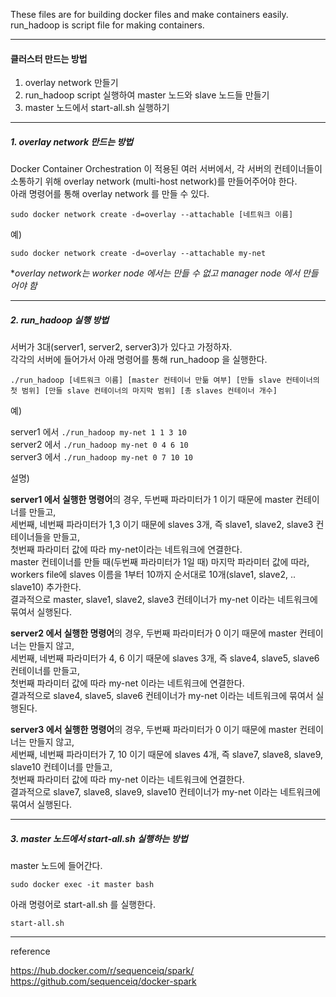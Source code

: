 These files are for building docker files and make containers easily.  
run_hadoop is script file for making containers.

---

#### 클러스터 만드는 방법
1. overlay network 만들기
2. run_hadoop script 실행하여 master 노드와 slave 노드들 만들기
3. master 노드에서 start-all.sh 실행하기

---

##### 1. overlay network 만드는 방법

Docker Container Orchestration 이 적용된 여러 서버에서, 각 서버의 컨테이너들이 소통하기 위해 overlay network (multi-host network)를 만들어주어야 한다.  
아래 명령어를 통해 overlay network 를 만들 수 있다.

```sudo docker network create -d=overlay --attachable [네트워크 이름]```

예)

```sudo docker network create -d=overlay --attachable my-net```

**overlay network는 worker node 에서는 만들 수 없고 manager node 에서 만들어야 함*

---

##### 2. run_hadoop 실행 방법

서버가 3대(server1, server2, server3)가 있다고 가정하자.  
각각의 서버에 들어가서 아래 명령어를 통해 run_hadoop 을 실행한다.

```./run_hadoop [네트워크 이름] [master 컨테이너 만듦 여부] [만들 slave 컨테이너의 첫 범위] [만들 slave 컨테이너의 마지막 범위] [총 slaves 컨테이너 개수]```

예) 

server1 에서 ```./run_hadoop my-net 1 1 3 10```  
server2 에서 ```./run_hadoop my-net 0 4 6 10```  
server3 에서 ```./run_hadoop my-net 0 7 10 10```

설명)

**server1 에서 실행한 명령어**의 경우, 두번째 파라미터가 1 이기 때문에 master 컨테이너를 만들고,  
세번째, 네번째 파라미터가 1,3 이기 때문에 slaves 3개, 즉 slave1, slave2, slave3 컨테이너들을 만들고,  
첫번째 파라미터 값에 따라 my-net이라는 네트워크에 연결한다.  
master 컨테이너를 만들 때(두번째 파라미터가 1일 때) 마지막 파라미터 값에 따라,  
workers file에 slaves 이름을 1부터 10까지 순서대로 10개(slave1, slave2, .. slave10) 추가한다.  
결과적으로 master, slave1, slave2, slave3 컨테이너가 my-net 이라는 네트워크에 묶여서 실행된다.

**server2 에서 실행한 명령어**의 경우, 두번째 파라미터가 0 이기 때문에 master 컨테이너는 만들지 않고,  
세번째, 네번째 파라미터가 4, 6 이기 때문에 slaves 3개, 즉 slave4, slave5, slave6 컨테이너를 만들고,  
첫번째 파라미터 값에 따라 my-net 이라는 네트워크에 연결한다.  
결과적으로 slave4, slave5, slave6 컨테이너가 my-net 이라는 네트워크에 묶여서 실행된다.

**server3 에서 실행한 명령어**의 경우, 두번째 파라미터가 0 이기 때문에 master 컨테이너는 만들지 않고,  
세번째, 네번째 파라미터가 7, 10 이기 때문에 slaves 4개, 즉 slave7, slave8, slave9, slave10 컨테이너를 만들고,  
첫번째 파라미터 값에 따라 my-net 이라는 네트워크에 연결한다.  
결과적으로 slave7, slave8, slave9, slave10 컨테이너가 my-net 이라는 네트워크에 묶여서 실행된다.

---

##### 3. master 노드에서 start-all.sh 실행하는 방법

master 노드에 들어간다.

```sudo docker exec -it master bash```

아래 명령어로 start-all.sh 를 실행한다.

```start-all.sh```

---

reference

https://hub.docker.com/r/sequenceiq/spark/  
https://github.com/sequenceiq/docker-spark

